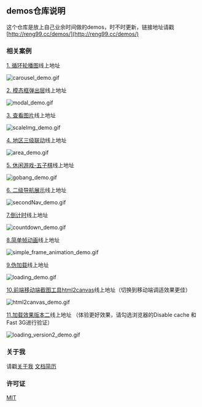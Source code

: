 ## demos仓库说明

这个仓库是放上自己业余时间做的demos，时不时更新，链接地址请戳 [http://reng99.cc/demos/](http://reng99.cc/demos/)  

### 相关案例

[1. 循环轮播图](http://reng99.cc/demos/src/carousel/)线上地址

![carousel_demo.gif](./images/carousel_demo.gif)

[2. 模态框弹出层](http://reng99.cc/demos/src/modal/)线上地址

![modal_demo.gif](./images/modal_demo.gif)

[3. 查看图片](http://reng99.cc/demos/src/scaleImg/)线上地址

![scaleImg_demo.gif](./images/scaleImg_demo.gif)

[4. 地区三级联动](http://reng99.cc/demos/src/area/)线上地址

![area_demo.gif](./images/area_demo.gif)

[5. 休闲游戏-五子棋](http://reng99.cc/demos/src/gobang/)线上地址

![gobang_demo.gif](./images/gobang_demo.gif)

[6. 二级导航展示](http://reng99.cc/demos/src/secondNav/)线上地址

![secondNav_demo.gif](./images/secondNav_demo.gif)

[7.倒计时](http://reng99.cc/demos/src/countdown/)线上地址

![countdown_demo.gif](./images/countdown_demo.gif)

[8.简单帧动画](http://reng99.cc/demos/src/frameAnimation/)线上地址

![simple_frame_animation_demo.gif](./images/simple_frame_animation_demo.gif)

[9.伪加载](http://reng99.cc/demos/src/loading/)线上地址

![loading_demo.gif](./images/loading_demo.gif)

[10.前端移动端截图工具html2canvas](http://reng99.cc/demos/src/html2canvas/)线上地址（切换到移动端调适效果更佳）

![html2canvas_demo.gif](./images/html2canvas_demo.gif)

[11.加载效果版本二](http://reng99.cc/demos/src/loadingv2/)线上地址 （体验更好效果，请勾选浏览器的Disable cache 和 Fast 3G进行验证）

![loading_version2_demo.gif](./images/loading_version2_demo.gif)

### 关于我

请戳[关于我](http://reng99.cc/about/) [文档简历](./resume/2018_03_04.pdf)


### 许可证

[MIT](https://opensource.org/licenses/MIT)
